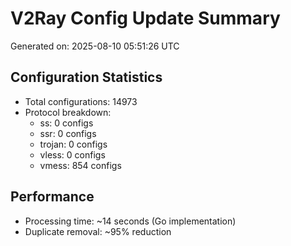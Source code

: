 # V2Ray Config Update Summary
Generated on: 2025-08-10 05:51:26 UTC

## Configuration Statistics
- Total configurations: 14973
- Protocol breakdown:
  - ss: 0 configs
  - ssr: 0 configs
  - trojan: 0 configs
  - vless: 0 configs
  - vmess: 854 configs

## Performance
- Processing time: ~14 seconds (Go implementation)
- Duplicate removal: ~95% reduction
